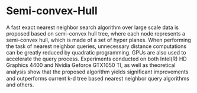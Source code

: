# Semi-convex-Hull
A fast exact nearest neighbor search algorithm over large scale data is proposed based on semi-convex hull tree, where each node represents a semi-convex hull, which is made of a set of hyper planes. When performing the task of nearest neighbor queries, unnecessary distance computations can be greatly reduced by quadratic programming. GPUs are also used to accelerate the query process. Experiments conducted on both Intel(R) HD Graphics 4400 and Nvidia Geforce GTX1050 TI, as well as theoretical analysis show that the proposed algorithm yields signiﬁcant improvements and outperforms current k-d tree based nearest neighbor query algorithms and others.
